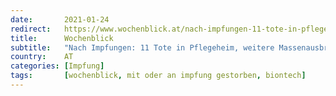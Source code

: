 ```yaml
---
date:       2021-01-24
redirect:   https://www.wochenblick.at/nach-impfungen-11-tote-in-pflegeheim-weitere-massenausbrueche/
title:      Wochenblick
subtitle:   "Nach Impfungen: 11 Tote in Pflegeheim, weitere Massenausbrüche"
country:    AT
categories: [Impfung]
tags:       [wochenblick, mit oder an impfung gestorben, biontech]
---
```


